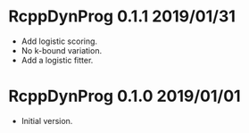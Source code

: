 
# RcppDynProg 0.1.1 2019/01/31

 * Add logistic scoring.
 * No k-bound variation.
 * Add a logistic fitter.

# RcppDynProg 0.1.0 2019/01/01

 * Initial version.


